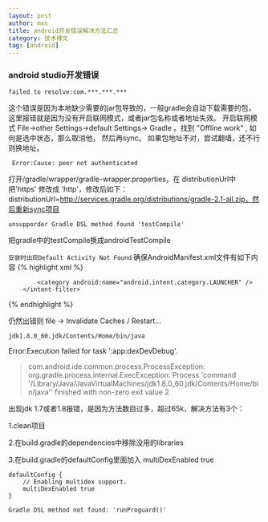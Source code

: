 ```yaml
---
layout: post
author: mxn
title: android开发错误解决方法汇总
category: 技术博文
tag: [android]
---
```


### android studio开发错误

` failed to resolve:com.***.***.*** `

这个错误是因为本地缺少需要的jar包导致的，一般gradle会自动下载需要的包，这里报错就是因为没有开启联网模式，或者jar包名称或者地址失效。
开启联网模式
File->other Settings->default Settings-> Gradle 。找到 "Offline work" , 如何是选中状态，那么取消他， 然后再sync。
如果包地址不对，尝试翻墙，还不行则换地址。


` Error:Cause: peer not authenticated`

打开/gradle/wrapper/gradle-wrapper.properties，在 distributionUrl中把'https' 修改成 'http'，修改后如下：distributionUrl=http://services.gradle.org/distributions/gradle-2.1-all.zip，然后重新sync项目


`unsupporder Gradle DSL method found 'testCompile'`

把gradle中的testCompile换成androidTestCompile


`安装时出现Default Activity Not Found`
确保AndroidManifest.xml文件有如下内容
{% highlight xml %}
<activity
        android:name="com.your.package.name.YourActivity"
        android:label="@string/app_name">
        <intent-filter>
            <action android:name="android.intent.action.MAIN" />

            <category android:name="android.intent.category.LAUNCHER" />
        </intent-filter>
</activity>

{% endhighlight %}

仍然出错则  file -> Invalidate Caches / Restart...


`jdk1.8.0_60.jdk/Contents/Home/bin/java`

Error:Execution failed for task ':app:dexDevDebug'.
> com.android.ide.common.process.ProcessException: org.gradle.process.internal.ExecException: Process 'command 
'/Library/Java/JavaVirtualMachines/jdk1.8.0_60.jdk/Contents/Home/bin/java'' finished with non-zero exit value 2

出现jdk 1.7或者1.8报错，是因为方法数目过多，超过65k，解决方法有3个：

1.clean项目

2.在build.gradle的dependencies中移除没用的libraries

3.在build.gradle的defaultConfig里面加入 multiDexEnabled true

    defaultConfig {        
        // Enabling multidex support.
        multiDexEnabled true
    }              
    
    
`Gradle DSL method not found: 'runProguard()' `




    
                 





